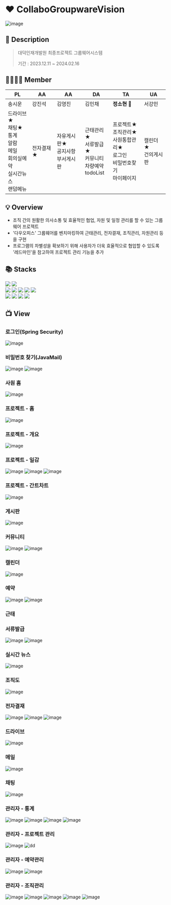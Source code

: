 # ♥️ CollaboGroupwareVision
![image](https://github.com/sohyeon67/CollaboGroupwareVision/assets/77038550/57033af7-aa07-4969-9624-ce8b2cc48e1f)

## 📝 Description
> 대덕인재개발원 최종프로젝트 그룹웨어시스템
> 
> 기간 : 2023.12.11 ~ 2024.02.16

## 👨‍👩‍👧‍👦 Member
|PL|AA|AA|DA|TA|UA|
|---|---|---|---|---|---|
|송시운|강진석|김영진|김민채|**정소현** 🙋|서강민|
|드라이브★<br>채팅★<br>통계<br>알람<br>메일<br>회의실예약<br>실시간뉴스<br>랜덤메뉴|전자결재★|자유게시판★<br>공지사항<br>부서게시판|근태관리★<br>서류발급★<br>커뮤니티<br>차량예약<br>todoList|프로젝트★<br>조직관리★<br>사원통합관리★<br>로그인<br>비밀번호찾기<br>마이페이지|캘린더★<br>건의게시판|

## 💡 Overview
- 조직 간의 원활한 의사소통 및 효율적인 협업, 자원 및 일정 관리를 할 수 있는 그룹웨어 프로젝트
- '다우오피스' 그룹웨어를 벤치마킹하여 근태관리, 전자결재, 조직관리, 자원관리 등을 구현
- 프로그램의 차별성을 확보하기 위해 사용자가 더욱 효율적으로 협업할 수 있도록 '레드마인'을 참고하여 프로젝트 관리 기능을 추가

## 📚 Stacks
<div>
  <img src="https://img.shields.io/badge/JAVA-007396?style=flat-square&logo=java&logoColor=white">
  <img src="https://img.shields.io/badge/Spring-6DB33F?style=flat-square&logo=Spring&logoColor=white"/>
  <br/>
  <img src="https://img.shields.io/badge/HTML5-E34F26?style=flat-square&logo=HTML5&logoColor=white"/>
  <img src="https://img.shields.io/badge/CSS-1572B6?style=flat-square&logo=CSS3&logoColor=white"/>
  <img src="https://img.shields.io/badge/JavaScript-F7DF1E?style=flat-square&logo=JavaScript&logoColor=white"/>
  <img src="https://img.shields.io/badge/jQuery-0769AD?style=flat-square&logo=jQuery&logoColor=white"/>
  <img src="https://img.shields.io/badge/Bootstrap-7952B3?style=flat-square&logo=Bootstrap&logoColor=white"/>
  <br/>
  <img src="https://img.shields.io/badge/Oracle-F80000?style=flat-square&logo=Oracle&logoColor=white"/>
  <img src="https://img.shields.io/badge/Eclipse IDE-2C2255?style=flat-square&logo=Eclipse IDE&logoColor=white"/>
  <img src="https://img.shields.io/badge/Apache Tomcat-F8DC75?style=flat-square&logo=Apache Tomcat&logoColor=black"/>
  <img src="https://img.shields.io/badge/Redmine-B32024?style=flat-square&logo=Redmine&logoColor=white"/>
</div>

## 📺 View
### 로그인(Spring Security)
![image](https://github.com/sohyeon67/CollaboGroupwareVision/assets/77038550/22203742-b927-4a0f-a016-10de6a3dbfc9)

### 비밀번호 찾기(JavaMail)
![image](https://github.com/sohyeon67/CollaboGroupwareVision/assets/77038550/81ba95dc-4999-4986-bda4-945d8ff57e3d)
![image](https://github.com/sohyeon67/CollaboGroupwareVision/assets/77038550/5314255c-b6f9-4061-bfc2-06dec80e8328)

### 사원 홈
![image](https://github.com/sohyeon67/CollaboGroupwareVision/assets/77038550/9ca4a15d-4812-4f8f-ad4f-97be84a80e13)

### 프로젝트 - 홈
![image](https://github.com/sohyeon67/CollaboGroupwareVision/assets/77038550/a8815888-0dd7-41b8-929a-ba26e0e8813b)

### 프로젝트 - 개요
![image](https://github.com/sohyeon67/CollaboGroupwareVision/assets/77038550/090cd015-454b-4765-bfb8-314fcc887575)

### 프로젝트 - 일감
![image](https://github.com/sohyeon67/CollaboGroupwareVision/assets/77038550/67a42e1a-e3c2-4f46-b6df-18f12c0d577e)
![image](https://github.com/sohyeon67/CollaboGroupwareVision/assets/77038550/ef60acb1-9977-4cc0-95ff-60c14d0fbd53)
![image](https://github.com/sohyeon67/CollaboGroupwareVision/assets/77038550/3741cc0c-b98e-4769-a7dd-f368b559d553)

### 프로젝트 - 간트차트
![image](https://github.com/sohyeon67/CollaboGroupwareVision/assets/77038550/d25d1397-8bd6-460e-a545-1a0621b058dd)

### 게시판
![image](https://github.com/sohyeon67/CollaboGroupwareVision/assets/77038550/bb52a4f6-0956-4c68-ae9c-38c5df27b1d0)

### 커뮤니티
![image](https://github.com/sohyeon67/CollaboGroupwareVision/assets/77038550/70b7f23e-5950-4bef-b4d9-dadf73b84018)
![image](https://github.com/sohyeon67/CollaboGroupwareVision/assets/77038550/714d0381-3181-4544-98f4-65e3ba771975)

### 캘린더
![image](https://github.com/sohyeon67/CollaboGroupwareVision/assets/77038550/2d94a564-4c89-4f86-9b46-4ac60f42ff1d)

### 예약
![image](https://github.com/sohyeon67/CollaboGroupwareVision/assets/77038550/f6f35797-3fc1-4827-8c92-967aafd845fe)
![image](https://github.com/sohyeon67/CollaboGroupwareVision/assets/77038550/213932e6-70e4-4397-b569-5a1cf872323e)

### 근태

### 서류발급
![image](https://github.com/sohyeon67/CollaboGroupwareVision/assets/77038550/95bd56bf-cb4c-4ca8-960c-c3b13a8eb0e0)
![image](https://github.com/sohyeon67/CollaboGroupwareVision/assets/77038550/07f68f3b-4b6d-4b67-ab43-b30c4adfd426)

### 실시간 뉴스
![image](https://github.com/sohyeon67/CollaboGroupwareVision/assets/77038550/2ac9515f-4008-4a2e-8f97-c35b95ff765b)

### 조직도
![image](https://github.com/sohyeon67/CollaboGroupwareVision/assets/77038550/6cb69603-55e2-4f24-9292-4cf5bdf36eff)

### 전자결재
![image](https://github.com/sohyeon67/CollaboGroupwareVision/assets/77038550/d0670c3e-d677-4c97-b197-457ad7b1461b)
![image](https://github.com/sohyeon67/CollaboGroupwareVision/assets/77038550/ccd3f763-5d33-4449-b5b3-e8e433854fa3)
![image](https://github.com/sohyeon67/CollaboGroupwareVision/assets/77038550/d1aa1932-22af-42ec-9990-39879c116474)

### 드라이브
![image](https://github.com/sohyeon67/CollaboGroupwareVision/assets/77038550/1f7f425a-f2ae-4b93-ae96-5bf95bc0b5a8)

### 메일
![image](https://github.com/sohyeon67/CollaboGroupwareVision/assets/77038550/6ad61037-2512-42ef-ad17-1a5d5db26a8e)

### 채팅
![image](https://github.com/sohyeon67/CollaboGroupwareVision/assets/77038550/b01b707a-6a5f-448f-8911-d61936e82637)

### 관리자 - 통계
![image](https://github.com/sohyeon67/CollaboGroupwareVision/assets/77038550/3eb915d8-1848-4117-bac3-f38829c70be7)
![image](https://github.com/sohyeon67/CollaboGroupwareVision/assets/77038550/1032c27f-05bb-421e-a446-0ff9cc5e47ea)
![image](https://github.com/sohyeon67/CollaboGroupwareVision/assets/77038550/97643db0-8674-49e3-8bb8-e1f024afd3b7)
![image](https://github.com/sohyeon67/CollaboGroupwareVision/assets/77038550/021ca78e-681e-4564-94d6-8cb851fdea45)


### 관리자 - 프로젝트 관리
![image](https://github.com/sohyeon67/CollaboGroupwareVision/assets/77038550/36e60cb2-4e6b-449a-9965-874aea323ccd)
![dd](https://github.com/sohyeon67/CollaboGroupwareVision/assets/77038550/986cee70-20e7-494d-9cd5-1fb0e4aee23a)

### 관리자 - 예약관리
![image](https://github.com/sohyeon67/CollaboGroupwareVision/assets/77038550/f88009ea-a60c-4de5-a193-1629c40e47a5)
![image](https://github.com/sohyeon67/CollaboGroupwareVision/assets/77038550/057707dc-3ad3-47aa-8cce-9a2fd25d72db)

### 관리자 - 조직관리
![image](https://github.com/sohyeon67/CollaboGroupwareVision/assets/77038550/695598b6-ea8f-4a2b-9fb6-0a7df363f3ba)
![image](https://github.com/sohyeon67/CollaboGroupwareVision/assets/77038550/8bd8e78d-0d54-46d7-a057-c775f8b95c4b)
![image](https://github.com/sohyeon67/CollaboGroupwareVision/assets/77038550/4c3c5ce7-29f2-4d92-a91b-8b855d43ca50)
![image](https://github.com/sohyeon67/CollaboGroupwareVision/assets/77038550/08295fa5-46c7-4232-b4bb-dccc66c2b377)
![image](https://github.com/sohyeon67/CollaboGroupwareVision/assets/77038550/283f8815-1b73-445d-a6e6-8538c8714eb0)

